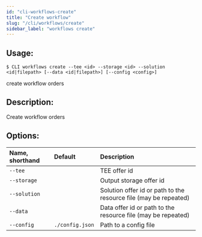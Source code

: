 ```yaml
---
id: "cli-workflows-create"
title: "Create workflow"
slug: "/cli/workflows/create"
sidebar_label: "workflows create"
---
```


## Usage:

```shell
$ CLI workflows create --tee <id> --storage <id> --solution <id|filepath> [--data <id|filepath>] [--config <config>]
```

сreate workflow orders

## Description:

Create workflow orders

## Options:

|**Name, shorthand**|**Default**|**Description**|
| :- | :- | :- |
|`--tee`||TEE offer id|
|`--storage`||Output storage offer id|
|`--solution`||Solution offer id or path to the resource file (may be repeated)|
|`--data`||Data offer id or path to the resource file (may be repeated)|
|`--config`|`./config.json`|Path to a config file|
